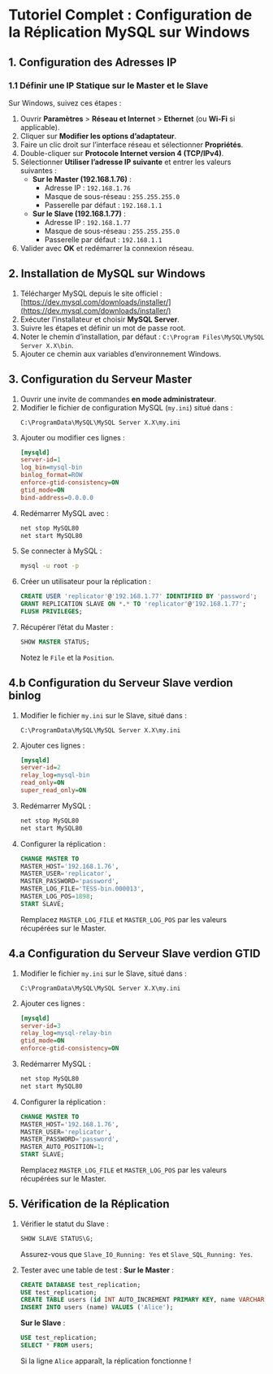 
# Tutoriel Complet : Configuration de la Réplication MySQL sur Windows

## 1. Configuration des Adresses IP
### 1.1 Définir une IP Statique sur le Master et le Slave
Sur Windows, suivez ces étapes :
1. Ouvrir **Paramètres** > **Réseau et Internet** > **Ethernet** (ou **Wi-Fi** si applicable).
2. Cliquer sur **Modifier les options d’adaptateur**.
3. Faire un clic droit sur l’interface réseau et sélectionner **Propriétés**.
4. Double-cliquer sur **Protocole Internet version 4 (TCP/IPv4)**.
5. Sélectionner **Utiliser l’adresse IP suivante** et entrer les valeurs suivantes :
   - **Sur le Master (192.168.1.76)** :
     - Adresse IP : `192.168.1.76`
     - Masque de sous-réseau : `255.255.255.0`
     - Passerelle par défaut : `192.168.1.1`
   - **Sur le Slave (192.168.1.77)** :
     - Adresse IP : `192.168.1.77`
     - Masque de sous-réseau : `255.255.255.0`
     - Passerelle par défaut : `192.168.1.1`
6. Valider avec **OK** et redémarrer la connexion réseau.

## 2. Installation de MySQL sur Windows
1. Télécharger MySQL depuis le site officiel : [https://dev.mysql.com/downloads/installer/](https://dev.mysql.com/downloads/installer/)
2. Exécuter l’installateur et choisir **MySQL Server**.
3. Suivre les étapes et définir un mot de passe root.
4. Noter le chemin d’installation, par défaut : `C:\Program Files\MySQL\MySQL Server X.X\bin`.
5. Ajouter ce chemin aux variables d’environnement Windows.

## 3. Configuration du Serveur Master
1. Ouvrir une invite de commandes **en mode administrateur**.
2. Modifier le fichier de configuration MySQL (`my.ini`) situé dans :
   ```
   C:\ProgramData\MySQL\MySQL Server X.X\my.ini
   ```
3. Ajouter ou modifier ces lignes :
   ```ini
   [mysqld]
   server-id=1
   log_bin=mysql-bin
   binlog_format=ROW
   enforce-gtid-consistency=ON
   gtid_mode=ON
   bind-address=0.0.0.0

   ```
4. Redémarrer MySQL avec :
   ```sh
   net stop MySQL80
   net start MySQL80
   ```
5. Se connecter à MySQL :
   ```sh
   mysql -u root -p
   ```
6. Créer un utilisateur pour la réplication :
   ```sql
   CREATE USER 'replicator'@'192.168.1.77' IDENTIFIED BY 'password';
   GRANT REPLICATION SLAVE ON *.* TO 'replicator'@'192.168.1.77';
   FLUSH PRIVILEGES;
   ```
7. Récupérer l’état du Master :
   ```sql
   SHOW MASTER STATUS;
   ```
   Notez le `File` et la `Position`.

## 4.b Configuration du Serveur Slave verdion binlog
1. Modifier le fichier `my.ini` sur le Slave, situé dans :
   ```
   C:\ProgramData\MySQL\MySQL Server X.X\my.ini
   ```
2. Ajouter ces lignes :
   ```ini
   [mysqld]
   server-id=2
   relay_log=mysql-bin
   read_only=ON
   super_read_only=ON

   ```
3. Redémarrer MySQL :
   ```sh
   net stop MySQL80
   net start MySQL80
   ```
4. Configurer la réplication :
   ```sql
   CHANGE MASTER TO
   MASTER_HOST='192.168.1.76',
   MASTER_USER='replicator',
   MASTER_PASSWORD='password',
   MASTER_LOG_FILE='TESS-bin.000013',
   MASTER_LOG_POS=1898;
   START SLAVE;
   ```
   Remplacez `MASTER_LOG_FILE` et `MASTER_LOG_POS` par les valeurs récupérées sur le Master.


## 4.a Configuration du Serveur Slave verdion GTID
1. Modifier le fichier `my.ini` sur le Slave, situé dans :
   ```
   C:\ProgramData\MySQL\MySQL Server X.X\my.ini
   ```
2. Ajouter ces lignes :
   ```ini
   [mysqld]
   server-id=3
   relay_log=mysql-relay-bin
   gtid_mode=ON
   enforce-gtid-consistency=ON


   ```
3. Redémarrer MySQL :
   ```sh
   net stop MySQL80
   net start MySQL80
   ```
4. Configurer la réplication :
   ```sql
   CHANGE MASTER TO 
   MASTER_HOST='192.168.1.76',
   MASTER_USER='replicator',
   MASTER_PASSWORD='password',
   MASTER_AUTO_POSITION=1;
   START SLAVE;

   ```
   Remplacez `MASTER_LOG_FILE` et `MASTER_LOG_POS` par les valeurs récupérées sur le Master.

## 5. Vérification de la Réplication
1. Vérifier le statut du Slave :
   ```sql
   SHOW SLAVE STATUS\G;
   ```
   Assurez-vous que `Slave_IO_Running: Yes` et `Slave_SQL_Running: Yes`.

2. Tester avec une table de test :
   **Sur le Master** :
   ```sql
   CREATE DATABASE test_replication;
   USE test_replication;
   CREATE TABLE users (id INT AUTO_INCREMENT PRIMARY KEY, name VARCHAR(100));
   INSERT INTO users (name) VALUES ('Alice');
   ```
   **Sur le Slave** :
   ```sql
   USE test_replication;
   SELECT * FROM users;
   ```
   Si la ligne `Alice` apparaît, la réplication fonctionne ! 

